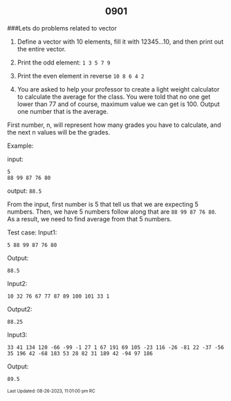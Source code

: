 <h2 align="center">0901</h2>
###Lets do problems related to vector 

1. Define a vector with 10 elements, fill it with $1 2 3 4 5 \dots  10$, and then print out the entire vector.
2. Print the odd element: ```1 3 5 7 9```
3. Print the even element in reverse ```10 8 6 4 2```

4. You are asked to help your professor to create a light weight calculator to calculate the average for the class. You were told that no one get lower than 77 and of course, maximum value we can get is 100. Output one number that is the average.

First number, n, will represent how many grades you have to calculate, and the next n values will be the grades.

Example: 

input:
```
5
88 99 87 76 80
```

output:
```88.5```

From the input, first number is 5 that tell us that we are expecting 5 numbers. Then, we have 5 numbers follow along that are ```88 99 87 76 80```. As a result, we need to find average from that 5 numbers. 

Test case:
Input1:
```
5 88 99 87 76 80
```
Output:
```
88.5
```

Input2:
```
10 32 76 67 77 87 89 100 101 33 1
```
Output2:
```
88.25
```

Input3:
```
33 41 134 120 -66 -99 -1 27 1 67 191 69 105 -23 116 -26 -81 22 -37 -56 35 196 42 -68 183 53 28 82 31 189 42 -94 97 186
```
Output:
```
89.5
```

<font size = 1>Last Updated: 08-26-2023, 11:01:00 pm RC</font>
